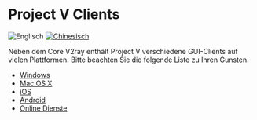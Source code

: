 # Project V Clients

![Englisch](../resources/english.svg) [![Chinesisch](../resources/chinese.svg)](https://www.v2ray.com/ui_client/)

Neben dem Core V2ray enthält Project V verschiedene GUI-Clients auf vielen Plattformen. Bitte beachten Sie die folgende Liste zu Ihren Gunsten.

* [Windows](windows.md)
* [Mac OS X](osx.md)
* [iOS](ios.md)
* [Android](android.md)
* [Online Dienste](ui_client/service.md)